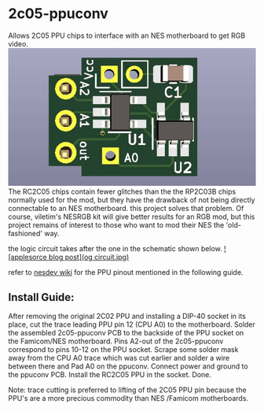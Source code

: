 # 2c05-ppuconv
Allows 2C05 PPU chips to interface with an NES motherboard to get RGB video. 
![2c05-ppuconv 3DView](pcbview.JPG)
The RC2C05 chips contain fewer glitches than the the RP2C03B chips normally used for the mod, but they have the drawback of not being directly connectable to an NES motherboard. this project solves that problem. Of course, viletim's NESRGB kit will give better results for an RGB mod, but this project remains of interest to those who want to mod their NES the 'old-fashioned' way.

the logic circuit takes after the one in the schematic shown below.
[![applesorce blog post](og circuit.jpg)](https://applesorce.wordpress.com/2011/02/27/rc2c05-99%E4%BB%A5%E5%A4%96%E3%81%AEppu%E3%82%92%E3%83%95%E3%82%A1%E3%83%9F%E3%82%B3%E3%83%B3%E3%81%A7%E5%8B%95%E3%81%8B%E3%81%99%E3%80%82/)


refer to [nesdev wiki](https://www.nesdev.org/wiki/PPU_pinout) for the PPU pinout mentioned in the following guide.
## Install Guide:

After removing the original 2C02 PPU and installing a DIP-40 socket in its place, cut the trace leading PPU pin 12 (CPU A0) to the motherboard. 
Solder the assembled 2c05-ppuconv PCB to the backside of the PPU socket on the Famicom/NES motherboard. Pins A2-out of the 2c05-ppuconv correspond to pins 10-12 on the PPU socket. 
Scrape some solder mask away from the CPU A0 trace which was cut earlier and solder a wire between there and Pad A0 on the ppuconv. 
Connect power and ground to the ppuconv PCB. 
Install the RC2C05 PPU in the socket. Done.

Note: trace cutting is preferred to lifting of the 2C05 PPU pin because the PPU's are a more precious commodity than NES /Famicom motherboards.
